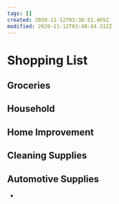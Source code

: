 ```yaml
---
tags: []
created: 2020-11-12T03:38:51.465Z
modified: 2020-11-12T03:40:44.312Z
---
```

# Shopping List

## Groceries

## Household

## Home Improvement

## Cleaning Supplies

## Automotive Supplies

* 